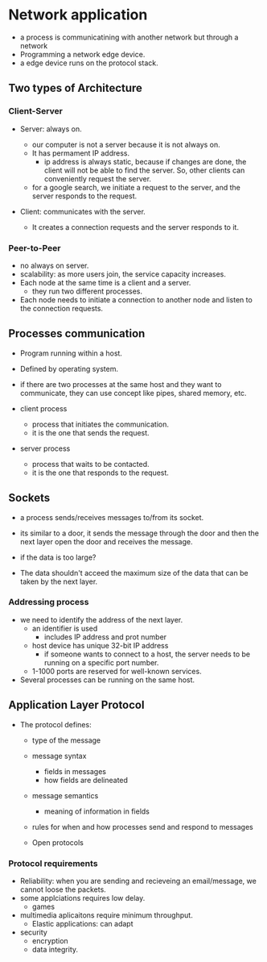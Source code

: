 # Network application
- a process is communicatining with another network but through a network
- Programming a network edge device.
- a edge device runs on the protocol stack. 

## Two types of Architecture

### Client-Server
- Server: always on.
    - our computer is not a server because it is not always on.
    - It has permament IP address.
        - ip address is always static, because if changes are done, the client will not be able to find the server. So, other clients can conveniently request the server.
    - for a google search, we initiate a request to the server, and the server responds to the request.

- Client: communicates with the server.
    - It creates a connection requests and the server responds to it.


### Peer-to-Peer
- no always on server.
- scalability: as more users join, the service capacity increases.
- Each node at the same time is a client and a server.
    - they run two different processes.
- Each node needs to initiate a connection to another node and listen to the connection requests.



## Processes communication
- Program running within a host.
- Defined by operating system.
- if there are two processes at the same host and they want to communicate, they can use concept like pipes, shared memory, etc.

- client process
    - process that initiates the communication.
    - it is the one that sends the request.
- server process
    - process that waits to be contacted.
    - it is the one that responds to the request.



## Sockets

- a process sends/receives messages to/from its socket.

- its similar to a door, it sends the message through the door and then the next layer open the door and receives the message.
- if the data is too large? 
- The data shouldn't acceed the maximum size of the data that can be taken by the next layer. 

### Addressing process
- we need to identify the address of the next layer. 
    - an identifier is used 
        - includes IP address and prot number
    - host device has unique 32-bit IP address
        - if someone wants to connect to a host, the server needs to be running on a specific port number.
    - 1-1000 ports are reserved for well-known services.
- Several processes can be running on the same host.



## Application Layer Protocol

- The protocol defines:
    - type of the message

    - message syntax
        - fields in messages
        - how fields are delineated
    - message semantics
        - meaning of information in fields
    - rules for when and how processes send and respond to messages
    - Open protocols


### Protocol requirements
- Reliability:  when you are sending and recieveing an email/message, we cannot loose the packets.
- some applciations requires low delay.
    - games
- multimedia aplicaitons require minimum throughput.
    - Elastic applications: can adapt 
- security
    - encryption
    - data integrity.